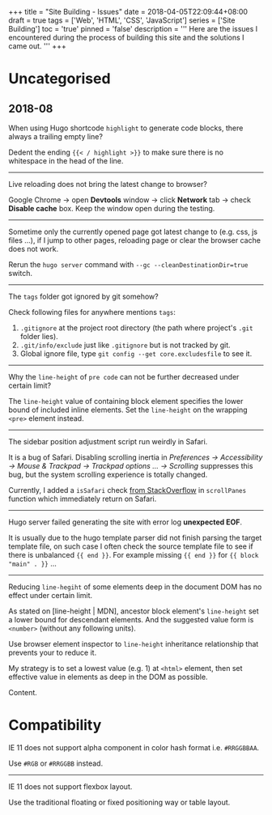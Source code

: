 +++
title       = "Site Building - Issues"
date        = 2018-04-05T22:09:44+08:00
draft       = true
tags        = ['Web', 'HTML', 'CSS', 'JavaScript']
series      = ['Site Building']
toc         = 'true'
pinned      = 'false'
description = '''
Here are the issues I encountered during the process of building this site and
the solutions I came out.
'''
+++

# Uncategorised

## 2018-08

When using Hugo shortcode `highlight` to generate code blocks, there always a
trailing empty line?

Dedent the ending <code>{{&lt; / highlight &gt;}}</code> to make sure there is
no whitespace in the head of the line.

---

Live reloading does not bring the latest change to browser?

Google Chrome -> open __Devtools__ window -> click __Network__ tab -> check
__Disable cache__ box. Keep the window open during the testing.

---

Sometime only the currently opened page got latest change to (e.g. css, js
files ...), if I jump to other pages, reloading page or clear the browser cache
does not work.

Rerun the `hugo server` command with `--gc --cleanDestinationDir=true` switch.

---

The `tags` folder got ignored by git somehow?

Check following files for anywhere mentions `tags`:

1.  `.gitignore` at the project root directory (the path where project's `.git` folder lies).
1.  `.git/info/exclude` just like `.gitignore` but is not tracked by git.
1.  Global ignore file, type `git config --get core.excludesfile` to see it.

---

Why the `line-height` of `pre code` can not be further decreased under certain
limit?

The `line-height` value of containing block element specifies the lower bound
of included inline elements. Set the `line-height` on the wrapping `<pre>`
element instead.

---

The sidebar position adjustment script run weirdly in Safari.

It is a bug of Safari. Disabling scrolling inertia in _Preferences ->
Accessibility -> Mouse & Trackpad -> Trackpad options ... -> Scrolling_
suppresses this bug, but the system scrolling experience is totally changed.

Currently, I added a `isSafari` check [from StackOverflow](https://stackoverflow.com/questions/9847580/how-to-detect-safari-chrome-ie-firefox-and-opera-browser/9851769) in `scrollPanes` function which
immediately return on Safari.

---

Hugo server failed generating the site with error log __unexpected EOF__.

It is usually due to the hugo template parser did not finish parsing the target
template file, on such case I often check the source template file to see if
there is unbalanced `{{ end }}`. For example missing `{{ end }}` for `{{ block
"main" . }}` ...

---

Reducing `line-hegiht` of some elements deep in the document DOM has no effect
under certain limit.

As stated on [line-height | MDN], ancestor block element's `line-height` set a
lower bound for descendant elements. And the suggested value form is `<number>`
(without any following units).

Use browser element inspector to `line-height` inheritance relationship that
prevents your to reduce it.

My strategy is to set a lowest value (e.g. 1) at `<html>` element, then set
effective value in elements as deep in the DOM as possible.

Content.

# Compatibility

IE 11 does not support alpha component in color hash format i.e. `#RRGGBBAA`.

Use `#RGB` or `#RRGGBB` instead.

---

IE 11 does not support flexbox layout.

Use the traditional floating or fixed positioning way or table layout.
